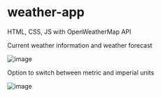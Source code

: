 # weather-app

HTML, CSS, JS with OpenWeatherMap API

Current weather information and weather forecast

![image](https://user-images.githubusercontent.com/109928703/206925968-348108e1-08fa-4e73-aa01-576f3854a66c.png)

Option to switch between metric and imperial units

![image](https://user-images.githubusercontent.com/109928703/206926022-aa0f3bf4-f6a2-4e13-9ab6-80e5e45873d4.png)
